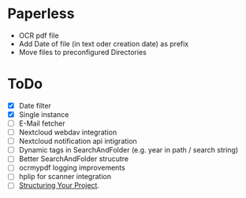 # Paperless

- OCR pdf file 
- Add Date of file (in text oder creation date) as prefix
- Move files to preconfigured Directories

# ToDo
- [x] Date filter
- [x] Single instance
- [ ] E-Mail fetcher
- [ ] Nextcloud webdav integration
- [ ] Nextcloud notification api intigration
- [ ] Dynamic tags in SearchAndFolder (e.g. year in path / search string)
- [ ] Better SearchAndFolder strucutre
- [ ] ocrmypdf logging improvements
- [ ] hplip for scanner integration
- [ ] [Structuring Your Project](https://docs.python-guide.org/writing/structure/).
